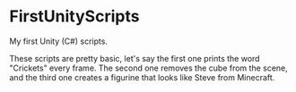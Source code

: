 # FirstUnityScripts
My first Unity (C#) scripts.

These scripts are pretty basic, let's say the first one prints the word "Crickets" every frame. 
The second one removes the cube from the scene, and the third one creates a figurine that looks like Steve from Minecraft.
